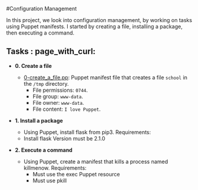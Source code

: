 #Configuration Management

In this project, we look into configuration management, by working on tasks using Puppet manifests.
I started by creating a file, installing a package, then executing a command.

## Tasks : page_with_curl:

* **0. Create a file**
  * [0-create_a_file.pp](./0-create_a_file.pp): Puppet manifest file that
  creates a file `school` in the `/tmp` directory.
    * File permissions: `0744`.
    * File group: `www-data`.
    * File owner: `www-data`.
    * File content: `I love Puppet`.

* **1. Install a package**
  * Using Puppet, install flask from pip3.
    Requirements:
  * Install flask Version must be 2.1.0

* **2. Execute a command**
  * Using Puppet, create a manifest that kills a process named killmenow.
    Requirements:
    * Must use the exec Puppet resource
    * Must use pkill
